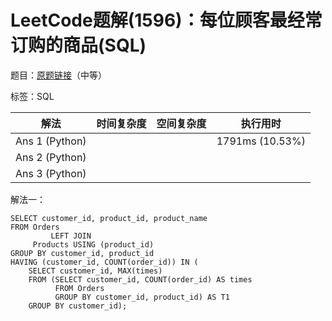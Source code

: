# LeetCode题解(1596)：每位顾客最经常订购的商品(SQL)

题目：[原题链接](https://leetcode-cn.com/problems/the-most-frequently-ordered-products-for-each-customer/)（中等）

标签：SQL

| 解法           | 时间复杂度 | 空间复杂度 | 执行用时        |
| -------------- | ---------- | ---------- | --------------- |
| Ans 1 (Python) |            |            | 1791ms (10.53%) |
| Ans 2 (Python) |            |            |                 |
| Ans 3 (Python) |            |            |                 |

解法一：

```mysql
SELECT customer_id, product_id, product_name
FROM Orders
         LEFT JOIN
     Products USING (product_id)
GROUP BY customer_id, product_id
HAVING (customer_id, COUNT(order_id)) IN (
    SELECT customer_id, MAX(times)
    FROM (SELECT customer_id, COUNT(order_id) AS times
          FROM Orders
          GROUP BY customer_id, product_id) AS T1
    GROUP BY customer_id);
```